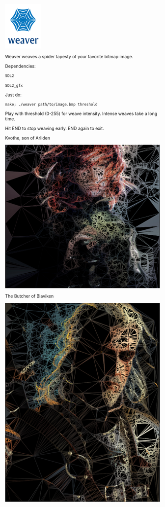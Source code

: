 ![screenshot](img/weaver.png)

Weaver weaves a spider tapesty of your favorite bitmap image.

Dependencies:

    SDL2

    SDL2_gfx

Just do:

    make; ./weaver path/to/image.bmp threshold

Play with threshold (0-255) for weave intensity. Intense weaves take a long time.

Hit END to stop weaving early. END again to exit.

Kvothe, son of Arliden

![screenshot](scrots/2018-01-27-215638_832x768_scrot.png)

The Butcher of Blaviken

![screenshot](scrots/2018-01-27-211457_600x768_scrot.png)
